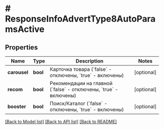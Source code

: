 # # ResponseInfoAdvertType8AutoParamsActive

## Properties

Name | Type | Description | Notes
------------ | ------------- | ------------- | -------------
**carousel** | **bool** | Карточка товара (&#x60;false&#x60; - отключены, &#x60;true&#x60; - включены) | [optional]
**recom** | **bool** | Рекомендации на главной (&#x60;false&#x60; - отключены, &#x60;true&#x60; - включены) | [optional]
**booster** | **bool** | Поиск/Каталог (&#x60;false&#x60; - отключены, &#x60;true&#x60; - включены) | [optional]

[[Back to Model list]](../../README.md#models) [[Back to API list]](../../README.md#endpoints) [[Back to README]](../../README.md)
